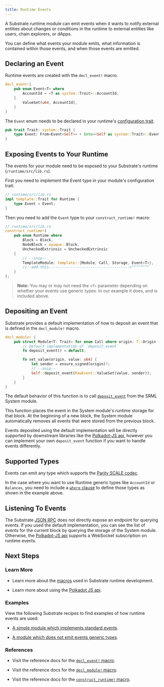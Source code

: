 ```yaml
---
title: Runtime Events
---
```


A Substrate runtime module can emit events when it wants to notify external entities about changes or conditions in the runtime to external entities like users, chain explorers, or dApps.

You can define what events your module emits, what information is contained within those events, and when those events are emitted.

## Declaring an Event

Runtime events are created with the `decl_event!` macro.

```rust
decl_event!{
	pub enum Event<T> where
		AccountId = <T as system::Trait>::AccountId,
	{
		ValueSet(u64, AccountId),
	}
}
```

The `Event` enum needs to be declared in your runtime's [configuration trait](development/module/traits.md).

```rust
pub trait Trait: system::Trait {
	type Event: From<Event<Self>> + Into<<Self as system::Trait>::Event>;
}
```

## Exposing Events to Your Runtime

The events for your module need to be exposed to your Substrate's runtime (`/runtime/src/lib.rs`).

First you need to implement the Event type in your module's configuration trait:

```rust
// runtime/src/lib.rs
impl template::Trait for Runtime {
	type Event = Event;
}
```

Then you need to add the `Event` type to your `construct_runtime!` macro:

```rust
// runtime/src/lib.rs
construct_runtime!(
	pub enum Runtime where
		Block = Block,
		NodeBlock = opaque::Block,
		UncheckedExtrinsic = UncheckedExtrinsic
	{
		// --snip--
		TemplateModule: template::{Module, Call, Storage, Event<T>},
		//--add-this------------------------------------->^^^^^^^^
	}
);
```

> **Note:** You may or may not need the `<T>` parameter depending on whether your events use generic types. In our example it does, and is included above.

## Depositing an Event

Substrate provides a default implementation of how to deposit an event that is defined in the `decl_module!` macro.

```rust
decl_module! {
	pub struct Module<T: Trait> for enum Call where origin: T::Origin {
		// Default implementation of `deposit_event`
		fn deposit_event() = default;

		fn set_value(origin, value: u64) {
			let sender = ensure_signed(origin)?;
			// --snip--
			Self::deposit_event(RawEvent::ValueSet(value, sender));
		}
	}
}
```

The default behavior of this function is to call [`deposit_event`](https://substrate.dev/rustdocs/master/srml_system/struct.Module.html#method.deposit_event) from the SRML System module.

This function places the event in the System module's runtime storage for that block. At the beginning of a new block, the System module automatically removes all events that were stored from the previous block.

Events deposited using the default implementation will be directly supported by downstream libraries like the [Polkadot-JS api](development/front-end/polkadot-js.md), however you can implement your own `deposit_event` function if you want to handle events differently.

## Supported Types

Events can emit any type which supports the [Parity SCALE codec](conceptual/core/codec.md).

In the case where you want to use Runtime generic types like `AccountId` or `Balances`, you need to include a [`where` clause](https://doc.rust-lang.org/rust-by-example/generics/where.html) to define those types as shown in the example above.

## Listening To Events

The Substrate [JSON RPC](development/front-end/json-rpc.md) does not directly expose an endpoint for querying events. If you used the default implementation, you can see the list of events for the current block by querying the storage of the System module. Otherwise, the [Polkadot-JS api](development/front-end/polkadot-js.md) supports a WebSocket subscription on runtime events.

## Next Steps

### Learn More

* Learn more about the [macros](development/module/macros.md) used in Substrate runtime development.

* Learn more about using the [Polkadot JS api](development/front-end/polkadot-js.md).

### Examples

View the following Substrate recipes to find examples of how runtime events are used:

* [A simple module which implements standard events]( TODO ).

* [A module which does not emit events generic types]( TODO ).

### References

* Visit the reference docs for the [`decl_event!` macro](https://substrate.dev/rustdocs/master/palette_support/macro.decl_event.html).

* Visit the reference docs for the [`decl_module!` macro](https://substrate.dev/rustdocs/master/palette_support/macro.decl_module.html).

* Visit the reference docs for the [`construct_runtime!` macro](https://substrate.dev/rustdocs/master/palette_support/macro.construct_runtime.html).
